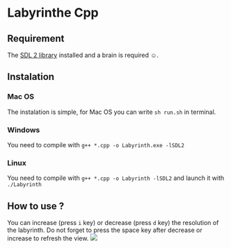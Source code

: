 # Labyrinthe Cpp
## Requirement
The [SDL 2 library](https://www.libsdl.org/download-2.0.php) installed and a brain is required ☺️.
## Instalation
### Mac OS
The instalation is simple, for Mac OS you can write ```sh run.sh``` in terminal.
### Windows
You need to compile with ```g++ *.cpp -o Labyrinth.exe -lSDL2```
### Linux
You need to compile with ```g++ *.cpp -o Labyrinth -lSDL2``` and launch it with ```./Labyrinth```
## How to use ?
You can increase (press ```i``` key) or decrease (press ```d``` key) the resolution of the labyrinth. Do not forget to press the space key after decrease or increase to refresh the view.
![](http://devprophet.com/Beta/LabyrinthCpp_Video.gif)
